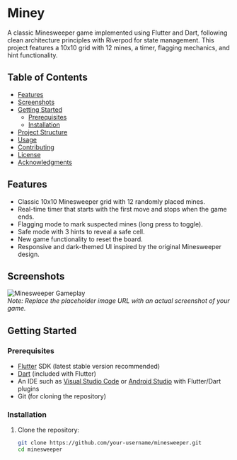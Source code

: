 # Miney

A classic Minesweeper game implemented using Flutter and Dart, following clean architecture principles with Riverpod for state management. This project features a 10x10 grid with 12 mines, a timer, flagging mechanics, and hint functionality.

## Table of Contents
- [Features](#features)
- [Screenshots](#screenshots)
- [Getting Started](#getting-started)
  - [Prerequisites](#prerequisites)
  - [Installation](#installation)
- [Project Structure](#project-structure)
- [Usage](#usage)
- [Contributing](#contributing)
- [License](#license)
- [Acknowledgments](#acknowledgments)

## Features
- Classic 10x10 Minesweeper grid with 12 randomly placed mines.
- Real-time timer that starts with the first move and stops when the game ends.
- Flagging mode to mark suspected mines (long press to toggle).
- Safe mode with 3 hints to reveal a safe cell.
- New game functionality to reset the board.
- Responsive and dark-themed UI inspired by the original Minesweeper design.

## Screenshots
![Minesweeper Gameplay](https://via.placeholder.com/300x500.png?text=Minesweeper+Gameplay)  
*Note: Replace the placeholder image URL with an actual screenshot of your game.*

## Getting Started

### Prerequisites
- [Flutter](https://flutter.dev/docs/get-started/install) SDK (latest stable version recommended)
- [Dart](https://dart.dev/get-dart) (included with Flutter)
- An IDE such as [Visual Studio Code](https://code.visualstudio.com/) or [Android Studio](https://developer.android.com/studio) with Flutter/Dart plugins
- Git (for cloning the repository)

### Installation
1. Clone the repository:
   ```bash
   git clone https://github.com/your-username/minesweeper.git
   cd minesweeper